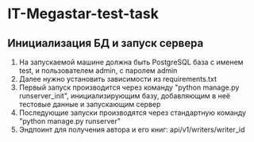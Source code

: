 # IT-Megastar-test-task
<h2>Инициализация БД и запуск сервера</h2>
<ol>
<li>На запускаемой машине должна быть PostgreSQL база с именем test, и пользователем admin, с паролем admin</li>
<li>Далее нужно установить зависимости из requirements.txt</li>
<li>Первый запуск производится через команду "python manage.py runserver_init", инициализирующим базу, добавляющим в неё тестовые данные и запускающим сервер</li>
<li>Последующие запуски производятся через стандартную команду "python manage.py runserver"</li>
<li>Эндпоинт для получения автора и его книг: api/v1/writers/writer_id</li>
</ol>